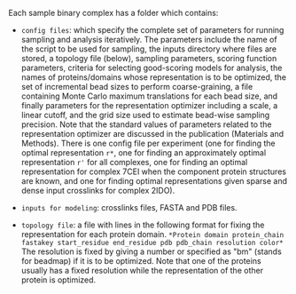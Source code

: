 Each sample binary complex has a folder which contains:

- `config files`: which specify the complete set of parameters for running sampling and analysis iteratively. The parameters include the name
of the script to be used for sampling, the inputs directory where files are stored, a topology file (below), sampling parameters, scoring function 
parameters, criteria for selecting good-scoring models for analysis, the names of proteins/domains whose representation is to be optimized, 
the set of incremental bead sizes to perform coarse-graining, a file containing Monte Carlo maximum translations for each bead size, and finally 
parameters for the representation optimizer including a scale, a linear cutoff, and the grid size used to estimate bead-wise sampling 
precision. 
Note that the standard values of parameters related to the representation optimizer are discussed in the publication (Materials and Methods). 
There is one config file per experiment (one for finding the optimal representation `r*`, one for finding an approximately optimal representation `r'` for all complexes, one for 
finding an optimal representation for complex 7CEI when the component protein structures are known, and one for finding optimal representations
given sparse and dense input crosslinks for complex 2IDO).

- `inputs for modeling`: crosslinks files, FASTA and PDB files. 

- `topology file`: a file with lines in the following format for fixing the representation for each protein domain.
`*Protein domain protein_chain fastakey start_residue end_residue pdb pdb_chain resolution color*`
The resolution is fixed by giving a number or specified as "bm" (stands for beadmap) if it is to be optimized. 
Note that one of the proteins usually has a fixed resolution while the representation of the other protein is optimized. 
